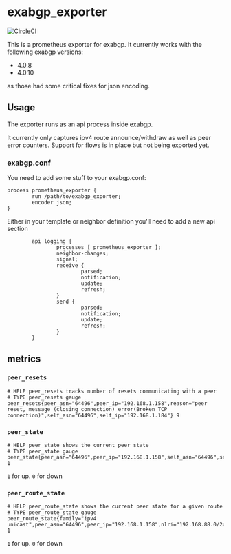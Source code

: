 # exabgp_exporter

[![CircleCI](https://circleci.com/gh/lusis/exabgp_exporter.svg?style=svg)](https://circleci.com/gh/lusis/exabgp_exporter)

This is a prometheus exporter for exabgp. It currently works with the following exabgp versions:

- 4.0.8
- 4.0.10

as those had some critical fixes for json encoding.


## Usage

The exporter runs as an api process inside exabgp.

It currently only captures ipv4 route announce/withdraw as well as peer error counters. Support for flows is in place but not being exported yet.

### exabgp.conf

You need to add some stuff to your exabgp.conf:

```text
process prometheus_exporter {
        run /path/to/exabgp_exporter;
        encoder json;
}
```

Either in your template or neighbor definition you'll need to add a new api section

```text
        api logging {
                processes [ prometheus_exporter ];
                neighbor-changes;
                signal;
                receive {
                        parsed;
                        notification;
                        update;
                        refresh;
                }
                send {
                        parsed;
                        notification;
                        update;
                        refresh;
                }
        }
```

## metrics

### `peer_resets`

```text
# HELP peer_resets tracks number of resets communicating with a peer
# TYPE peer_resets gauge
peer_resets{peer_asn="64496",peer_ip="192.168.1.158",reason="peer reset, message (closing connection) error(Broken TCP connection)",self_asn="64496",self_ip="192.168.1.184"} 9
```

### `peer_state`

```text
# HELP peer_state shows the current peer state
# TYPE peer_state gauge
peer_state{peer_asn="64496",peer_ip="192.168.1.158",self_asn="64496",self_ip="192.168.1.184"} 1
```

`1` for up. `0` for down

### `peer_route_state`

```text
# HELP peer_route_state shows the current peer state for a given route
# TYPE peer_route_state gauge
peer_route_state{family="ipv4 unicast",peer_asn="64496",peer_ip="192.168.1.158",nlri="192.168.88.0/24",self_asn="64496",self_ip="192.168.1.184"} 1
```

`1` for up. `0` for down
